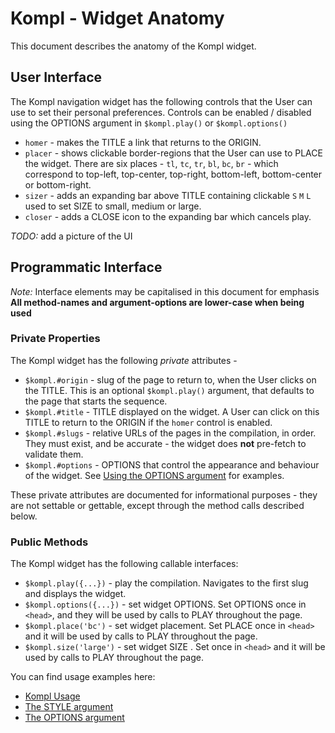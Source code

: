 # Kompl - Widget Anatomy

This document describes the anatomy of the Kompl widget.

## User Interface

The Kompl navigation widget has the following controls that the User can use to set their personal preferences. Controls can be enabled / disabled using the OPTIONS argument in `$kompl.play()` or `$kompl.options()`

* `homer` - makes the TITLE a link that returns to the ORIGIN.
* `placer` - shows clickable border-regions that the User can use to PLACE the widget. There are six places - `tl`, `tc`, `tr`, `bl`, `bc`, `br` - which correspond to top-left, top-center, top-right, bottom-left, bottom-center or bottom-right.
* `sizer` - adds an expanding bar above TITLE containing clickable `S` `M` `L` used to set SIZE to small, medium or large.
* `closer` - adds a CLOSE icon to the expanding bar which cancels play.

*TODO:* add a picture of the UI
<!--
![Image of Yaktocat](https://octodex.github.com/images/yaktocat.png)
-->

## Programmatic Interface

*Note:* Interface elements may be capitalised in this document for emphasis</br>
**All method-names and argument-options are lower-case when being used**

### Private Properties

The Kompl widget has the following *private* attributes -

* `$kompl.#origin` - slug of the page to return to, when the User clicks on the TITLE. This is an optional `$kompl.play()` argument, that defaults to the page that starts the sequence.
* `$kompl.#title` - TITLE displayed on the widget. A User can click on this TITLE to return to the ORIGIN if the `homer` control is enabled.
* `$kompl.#slugs` - relative URLs of the pages in the compilation, in order. They must exist, and be accurate - the widget does **not** pre-fetch to validate them.
* `$kompl.#options` - OPTIONS that control the appearance and behaviour of the widget. See [Using the OPTIONS argument](example-options.md) for examples.

These private attributes are documented for informational purposes - they are not settable or gettable, except through the method calls described below.

### Public Methods

The Kompl widget has the following callable interfaces:
* `$kompl.play({...})` - play the compilation. Navigates to the first slug and displays the widget.
* `$kompl.options({...})` - set widget OPTIONS. Set OPTIONS once in `<head>`, and they will be used by calls to PLAY throughout the page.
* `$kompl.place('bc')` - set widget placement. Set PLACE once in `<head>` and it will be used by  calls to PLAY throughout the page.
* `$kompl.size('large')` - set widget SIZE . Set once in `<head>` and it will be used by calls to PLAY throughout the page.

You can find usage examples here:
* [Kompl Usage](example-usage.md)
* [The STYLE argument](example-style.md)
* [The OPTIONS argument](example-style.md)
